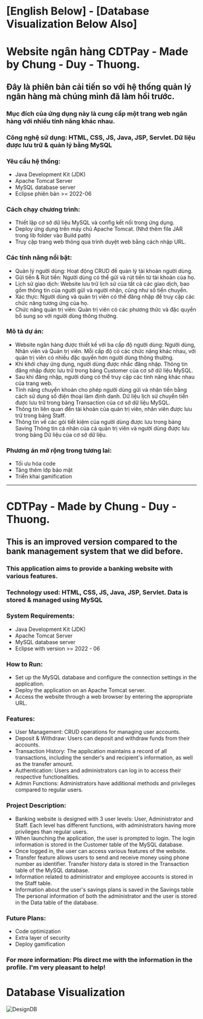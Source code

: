 # [English Below] - [Database Visualization Below Also]
# Website ngân hàng CDTPay - Made by Chung - Duy - Thuong.
## Đây là phiên bản cải tiến so với hệ thống quản lý ngân hàng mà chúng mình đã làm hồi trước.
### Mục đích của ứng dụng này là cung cấp một trang web ngân hàng với nhiều tính năng khác nhau.
### Công nghệ sử dụng: HTML, CSS, JS, Java, JSP, Servlet. Dữ liệu được lưu trữ & quản lý bằng MySQL
### Yêu cầu hệ thống: 
- Java Development Kit (JDK)
- Apache Tomcat Server
- MySQL database server
- Eclipse phiên bản >= 2022-06

### Cách chạy chương trình: 
- Thiết lập cơ sở dữ liệu MySQL và config kết nối trong ứng dụng.
- Deploy ứng dụng trên máy chủ Apache Tomcat. (Nhớ thêm file JAR trong lib folder vào Build path)
- Truy cập trang web thông qua trình duyệt web bằng cách nhập URL.

### Các tính năng nổi bật:

- Quản lý người dùng: Hoạt động CRUD để quản lý tài khoản người dùng.
- Gửi tiền & Rút tiền: Người dùng có thể gửi và rút tiền từ tài khoản của họ.
- Lịch sử giao dịch: Website lưu trữ lịch sử của tất cả các giao dịch, bao gồm thông tin của người gửi và người nhận, cũng như số tiền chuyển.
- Xác thực: Người dùng và quản trị viên có thể đăng nhập để truy cập các chức năng tương ứng của họ.
- Chức năng quản trị viên: Quản trị viên có các phương thức và đặc quyền bổ sung so với người dùng thông thường.

### Mô tả dự án:
- Website ngân hàng được thiết kế với ba cấp độ người dùng: Người dùng, Nhân viên và Quản trị viên. Mỗi cấp độ có các chức năng khác nhau, với quản trị viên có nhiều đặc quyền hơn người dùng thông thường.
- Khi khởi chạy ứng dụng, người dùng được nhắc đăng nhập. Thông tin đăng nhập được lưu trữ trong bảng Customer của cơ sở dữ liệu MySQL.
- Sau khi đăng nhập, người dùng có thể truy cập các tính năng khác nhau của trang web. 
- Tính năng chuyển khoản cho phép người dùng gửi và nhận tiền bằng cách sử dụng số điện thoại làm định danh. Dữ liệu lịch sử chuyển tiền được lưu trữ trong bảng Transaction của cơ sở dữ liệu MySQL.
- Thông tin liên quan đến tài khoản của quản trị viên, nhân viên được lưu trữ trong bảng Staff.
- Thông tin về các gói tiết kiệm của người dùng được lưu trong bảng Saving
Thông tin cá nhân của cả quản trị viên và người dùng được lưu trong bảng Dữ liệu của cơ sở dữ liệu.

### Phương án mở rộng trong tương lai:
- Tối ưu hóa code
- Tăng thêm lớp bảo mật
- Triển khai gamification 
__________________________________________________________________________________________
# CDTPay - Made by Chung - Duy - Thuong.
## This is an improved version compared to the bank management system that we did before.
### This application aims to provide a banking website with various features. 
### Technology used: HTML, CSS, JS, Java, JSP, Servlet. Data is stored & managed using MySQL

### System Requirements:
- Java Development Kit (JDK)
- Apache Tomcat Server
- MySQL database server
- Eclipse with version >= 2022 - 06

### How to Run:
- Set up the MySQL database and configure the connection settings in the application.
- Deploy the application on an Apache Tomcat server.
- Access the website through a web browser by entering the appropriate URL.

### Features:
- User Management: CRUD operations for managing user accounts.
- Deposit & Withdraw: Users can deposit and withdraw funds from their accounts.
- Transaction History: The application maintains a record of all transactions, including the sender's and recipient's information, as well as the transfer amount.
- Authentication: Users and administrators can log in to access their respective functionalities.
- Admin Functions: Administrators have additional methods and privileges compared to regular users.

### Project Description:
- Banking website is designed with 3 user levels: User, Administrator and Staff. Each level has different functions, with administrators having more privileges than regular users.
- When launching the application, the user is prompted to login. The login information is stored in the Customer table of the MySQL database.
- Once logged in, the user can access various features of the website.
- Transfer feature allows users to send and receive money using phone number as identifier. Transfer history data is stored in the Transaction table of the MySQL database.
- Information related to administrator and employee accounts is stored in the Staff table.
- Information about the user's savings plans is saved in the Savings table
The personal information of both the administrator and the user is stored in the Data table of the database.

### Future Plans:
- Code optimization
- Extra layer of security
- Deploy gamification

### For more information: Pls direct me with the information in the profile. I'm very pleasant to help!
# Database Visualization
![DesignDB](https://user-images.githubusercontent.com/73392859/233918153-ad04ec07-83ba-49c3-854a-842dd1e12644.jpg)
